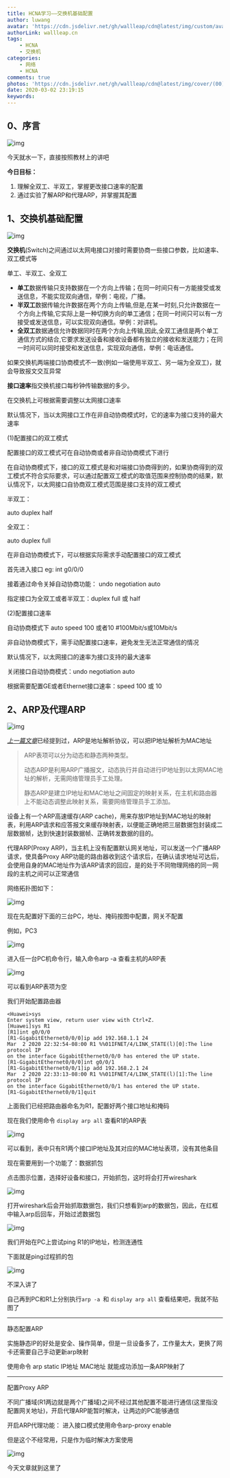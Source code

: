 ```yaml
---
title: HCNA学习——交换机基础配置
author: luwang
avatar: 'https://cdn.jsdelivr.net/gh/wallleap/cdn@latest/img/custom/avatar.jpg'
authorLink: wallleap.cn
tags:
	- HCNA
	- 交换机
categories:
	- 网络
	- HCNA
comments: true
photos: 'https://cdn.jsdelivr.net/gh/wallleap/cdn@latest/img/cover/(00).jpg'
date: 2020-03-02 23:19:15
keywords: 
---
```


## 0、序言





![img](https://mmbiz.qpic.cn/mmbiz_gif/9p7k9sjaO4WO0xvic9azzXTZpacThQn0kNIynIaF1c4srP28bQbs0icst3t6B6KbbtBC4V5PQUz83sL55VOfkRJA/640?tp=webp&wxfrom=5&wx_lazy=1)







今天就水一下，直接按照教材上的讲吧

**今日目标：**

1. 理解全双工、半双工，掌握更改接口速率的配置
2. 通过实验了解ARP和代理ARP，并掌握其配置







## 1、交换机基础配置







![img](https://mmbiz.qpic.cn/mmbiz_gif/9p7k9sjaO4WO0xvic9azzXTZpacThQn0kNIynIaF1c4srP28bQbs0icst3t6B6KbbtBC4V5PQUz83sL55VOfkRJA/640?tp=webp&wxfrom=5&wx_lazy=1)









**交换机**(Switch)之间通过以太网电接口对接时需要协商一些接口参数，比如速率、双工模式等



单工、半双工、全双工

- **单工**数据传输只支持数据在一个方向上传输；在同一时间只有一方能接受或发送信息，不能实现双向通信，举例：电视，广播。
- **半双工**数据传输允许数据在两个方向上传输,但是,在某一时刻,只允许数据在一个方向上传输,它实际上是一种切换方向的单工通信；在同一时间只可以有一方接受或发送信息，可以实现双向通信。举例：对讲机。
- **全双工**数据通信允许数据同时在两个方向上传输,因此,全双工通信是两个单工通信方式的结合,它要求发送设备和接收设备都有独立的接收和发送能力；在同一时间可以同时接受和发送信息，实现双向通信，举例：电话通信。





如果交换机两端接口协商模式不一致(例如一端使用半双工、另一端为全双工)，就会导致报文交互异常



**接口速率**指交换机接口每秒钟传输数据的多少。



在交换机上可根据需要调整以太网接口速率

默认情况下，当以太网接口工作在非自动协商模式时，它的速率为接口支持的最大速率





(1)配置接口的双工模式



配置接口的双工模式可在自动协商或者非自动协商模式下进行



在自动协商模式下，接口的双工模式是和对端接口协商得到的，如果协商得到的双工模式不符合实际要求，可以通过配置双工模式的取值范围来控制协商的结果，默认情况下，以太网接口自协商双工模式范围是接口支持的双工模式

半双工：

auto duplex half

全双工：

auto duplex full



在非自动协商模式下，可以根据实际需求手动配置接口的双工模式

首先进入接口 eg: int g0/0/0

接着通过命令关掉自动协商功能： undo negotiation auto

指定接口为全双工或者半双工：duplex full 或 half



(2)配置接口速率



自动协商模式下 auto speed 100 或者10  #100Mbit/s或10Mbit/s



非自动协商模式下，需手动配置接口速率，避免发生无法正常通信的情况

默认情况下，以太网接口的速率为接口支持的最大速率

关闭接口自动协商模式：undo negotiation auto

根据需要配置GE或者Ethernet接口速率：speed 100 或 10





## 2、ARP及代理ARP







![img](https://mmbiz.qpic.cn/mmbiz_gif/9p7k9sjaO4WO0xvic9azzXTZpacThQn0kNIynIaF1c4srP28bQbs0icst3t6B6KbbtBC4V5PQUz83sL55VOfkRJA/640?tp=webp&wxfrom=5&wx_lazy=1)









[*上一篇文章*](http://mp.weixin.qq.com/s?__biz=MzI1OTc5NTA2OA==&mid=2247483897&idx=1&sn=3b152f2b2628693be2ecbeee693fa3a7&chksm=ea7230eadd05b9fc38053b7abfcf0a514279cc956c495a20decae0a68b80fcac4bb43ecf327c&scene=21#wechat_redirect)已经提到过，ARP是地址解析协议，可以把IP地址解析为MAC地址

> ARP表项可以分为动态和静态两种类型。
>
> 动态ARP是利用ARP广播报文，动态执行并自动进行IP地址到以太网MAC地址的解析，无需网络管理员手工处理。
>
> 静态ARP是建立IP地址和MAC地址之间固定的映射关系，在主机和路由器上不能动态调整此映射关系，需要网络管理员手工添加。



设备上有一个ARP高速缓存(ARP cache)，用来存放IP地址到MAC地址的映射表，利用ARP请求和应答报文来缓存映射表，以便能正确地把三层数据包封装成二层数据帧，达到快速封装数据帧、正确转发数据的目的。



代理ARP(Proxy ARP)，当主机上没有配置默认网关地址，可以发送一个广播ARP请求，使具备Proxy ARP功能的路由器收到这个请求后，在确认请求地址可达后，会使用自身的MAC地址作为该ARP请求的回应，是的处于不同物理网络的同一网段的主机之间可以正常通信



网络拓扑图如下：

![img](https://mmbiz.qpic.cn/mmbiz_png/bQicJnZn4LHQt9fup0m0aspAG2GkZhudAQBu6XCQyXfzTQKJTTRvqW7aVYcySdlB9PChaOPQsQzcv0cYr68mnUQ/640?wx_fmt=png&tp=webp&wxfrom=5&wx_lazy=1&wx_co=1)

现在先配置好下面的三台PC，地址、掩码按图中配置，网关不配置

例如，PC3

![img](https://mmbiz.qpic.cn/mmbiz_png/bQicJnZn4LHQt9fup0m0aspAG2GkZhudAdB79zVUJicprTyDWEFEzribBYFL66rrBgaYMKMfy2JhuRevo8nO0VWbg/640?wx_fmt=png&tp=webp&wxfrom=5&wx_lazy=1&wx_co=1)

进入任一台PC机命令行，输入命令arp -a 查看主机的ARP表

![img](https://mmbiz.qpic.cn/mmbiz_png/bQicJnZn4LHQt9fup0m0aspAG2GkZhudAEsDtrOqEicG23pI2QgJy0XV5XZib99MQgN3PZbniabEywLmSaZgvb1stw/640?wx_fmt=png&tp=webp&wxfrom=5&wx_lazy=1&wx_co=1)

可以看到ARP表项为空

我们开始配置路由器




```
<Huawei>sys
Enter system view, return user view with Ctrl+Z.
[Huawei]sys R1
[R1]int g0/0/0
[R1-GigabitEthernet0/0/0]ip add 192.168.1.1 24
Mar  2 2020 22:32:54-08:00 R1 %%01IFNET/4/LINK_STATE(l)[0]:The line protocol IP 
on the interface GigabitEthernet0/0/0 has entered the UP state. 
[R1-GigabitEthernet0/0/0]int g0/0/1
[R1-GigabitEthernet0/0/1]ip add 192.168.2.1 24
Mar  2 2020 22:33:13-08:00 R1 %%01IFNET/4/LINK_STATE(l)[1]:The line protocol IP 
on the interface GigabitEthernet0/0/1 has entered the UP state. 
[R1-GigabitEthernet0/0/1]quit
```

上面我们已经把路由器命名为R1，配置好两个接口地址和掩码

现在我们使用命令 `display arp all` 查看R1的ARP表

![img](https://mmbiz.qpic.cn/mmbiz_png/bQicJnZn4LHQt9fup0m0aspAG2GkZhudAFS7j7Srj9KLXzia2nf4icOlLjFXLdGnsrHV6RFHX7C8BgAEROzILbksw/640?wx_fmt=png&tp=webp&wxfrom=5&wx_lazy=1&wx_co=1)

可以看到，表中只有R1两个接口IP地址及其对应的MAC地址表项，没有其他条目

现在需要用到一个功能了：数据抓包

点击图示位置，选择好设备和接口，开始抓包，这时将会打开wireshark

![img](https://mmbiz.qpic.cn/mmbiz_png/bQicJnZn4LHQt9fup0m0aspAG2GkZhudAcatxHYVW3hWEaYWzXtQhbMS4EUcEeIqcD0r1ocAqNCor2MqrLETaTA/640?wx_fmt=png&tp=webp&wxfrom=5&wx_lazy=1&wx_co=1)

打开wireshark后会开始抓取数据包，我们只想看到arp的数据包，因此，在红框中输入arp后回车，开始过滤数据包

![img](https://mmbiz.qpic.cn/mmbiz_png/bQicJnZn4LHQt9fup0m0aspAG2GkZhudAA1YZrkTzicFJEPvmbiaB92PoQkK9H76MyprJQj9S7ry2fyxPz4DAUaVw/640?wx_fmt=png&tp=webp&wxfrom=5&wx_lazy=1&wx_co=1)



我们开始在PC上尝试ping R1的IP地址，检测连通性



下面就是ping过程抓的包

![img](https://mmbiz.qpic.cn/mmbiz_png/bQicJnZn4LHQt9fup0m0aspAG2GkZhudAlNuPO1UfDIia7PYeJZs69I8hIHuicfKgcTWXvg0oAuzibJRDWJXbBxN3Q/640?wx_fmt=png&tp=webp&wxfrom=5&wx_lazy=1&wx_co=1)

不深入讲了

自己再到PC和R1上分别执行`arp -a `和 `display arp all` 查看结果吧，我就不贴图了





------



静态配置ARP



实施静态IP的好处是安全、操作简单，但是一旦设备多了，工作量太大，更换了网卡还需要自己手动更新arp映射

使用命令 arp static IP地址 MAC地址 就能成功添加一条ARP映射了



------



配置Proxy ARP



不同广播域(R1两边就是两个广播域)之间不经过其他配置不能进行通信(这里指没配置网关地址)，开启代理ARP能暂时解决，让两边的PC能够通信

开启ARP代理功能： 进入接口模式使用命令arp-proxy enable

但是这个不经常用，只是作为临时解决方案使用





![img](https://mmbiz.qpic.cn/mmbiz_png/b96CibCt70iaZEGn5b7odL7EkjBrdMksVEymqAcElYYPuYKiacsGdyceFl1Pe99nMgLBqsIqHcaEqz1apDmwnSJ3g/640?tp=webp&wxfrom=5&wx_lazy=1&wx_co=1)





今天文章就到这里了